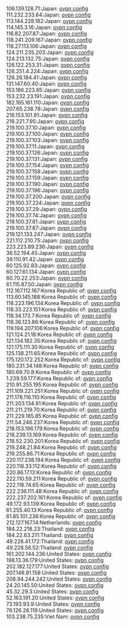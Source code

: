 106.139.128.71:Japan: [ovpn config](vpn/106_139_128_71.ovpn)  
111.232.233.64:Japan: [ovpn config](vpn/111_232_233_64.ovpn)  
113.144.228.182:Japan: [ovpn config](vpn/113_144_228_182.ovpn)  
114.145.3.16:Japan: [ovpn config](vpn/114_145_3_16.ovpn)  
116.82.207.87:Japan: [ovpn config](vpn/116_82_207_87.ovpn)  
118.241.209.167:Japan: [ovpn config](vpn/118_241_209_167.ovpn)  
118.27.113.106:Japan: [ovpn config](vpn/118_27_113_106.ovpn)  
124.211.235.203:Japan: [ovpn config](vpn/124_211_235_203.ovpn)  
124.213.132.75:Japan: [ovpn config](vpn/124_213_132_75.ovpn)  
126.122.253.31:Japan: [ovpn config](vpn/126_122_253_31.ovpn)  
126.251.4.224:Japan: [ovpn config](vpn/126_251_4_224.ovpn)  
126.26.184.41:Japan: [ovpn config](vpn/126_26_184_41.ovpn)  
131.147.60.40:Japan: [ovpn config](vpn/131_147_60_40.ovpn)  
153.186.223.85:Japan: [ovpn config](vpn/153_186_223_85.ovpn)  
153.232.23.191:Japan: [ovpn config](vpn/153_232_23_191.ovpn)  
182.165.161.110:Japan: [ovpn config](vpn/182_165_161_110.ovpn)  
207.65.238.78:Japan: [ovpn config](vpn/207_65_238_78.ovpn)  
216.153.101.91:Japan: [ovpn config](vpn/216_153_101_91.ovpn)  
218.221.7.95:Japan: [ovpn config](vpn/218_221_7_95.ovpn)  
219.100.37.10:Japan: [ovpn config](vpn/219_100_37_10.ovpn)  
219.100.37.100:Japan: [ovpn config](vpn/219_100_37_100.ovpn)  
219.100.37.103:Japan: [ovpn config](vpn/219_100_37_103.ovpn)  
219.100.37.11:Japan: [ovpn config](vpn/219_100_37_11.ovpn)  
219.100.37.126:Japan: [ovpn config](vpn/219_100_37_126.ovpn)  
219.100.37.131:Japan: [ovpn config](vpn/219_100_37_131.ovpn)  
219.100.37.154:Japan: [ovpn config](vpn/219_100_37_154.ovpn)  
219.100.37.158:Japan: [ovpn config](vpn/219_100_37_158.ovpn)  
219.100.37.159:Japan: [ovpn config](vpn/219_100_37_159.ovpn)  
219.100.37.190:Japan: [ovpn config](vpn/219_100_37_190.ovpn)  
219.100.37.196:Japan: [ovpn config](vpn/219_100_37_196.ovpn)  
219.100.37.200:Japan: [ovpn config](vpn/219_100_37_200.ovpn)  
219.100.37.224:Japan: [ovpn config](vpn/219_100_37_224.ovpn)  
219.100.37.29:Japan: [ovpn config](vpn/219_100_37_29.ovpn)  
219.100.37.74:Japan: [ovpn config](vpn/219_100_37_74.ovpn)  
219.100.37.81:Japan: [ovpn config](vpn/219_100_37_81.ovpn)  
219.100.37.87:Japan: [ovpn config](vpn/219_100_37_87.ovpn)  
219.121.133.247:Japan: [ovpn config](vpn/219_121_133_247.ovpn)  
221.112.210.75:Japan: [ovpn config](vpn/221_112_210_75.ovpn)  
223.223.89.236:Japan: [ovpn config](vpn/223_223_89_236.ovpn)  
36.52.194.45:Japan: [ovpn config](vpn/36_52_194_45.ovpn)  
39.110.91.42:Japan: [ovpn config](vpn/39_110_91_42.ovpn)  
60.125.92.83:Japan: [ovpn config](vpn/60_125_92_83.ovpn)  
60.127.61.134:Japan: [ovpn config](vpn/60_127_61_134.ovpn)  
60.70.22.253:Japan: [ovpn config](vpn/60_70_22_253.ovpn)  
61.115.87.50:Japan: [ovpn config](vpn/61_115_87_50.ovpn)  
112.167.112.167:Korea Republic of: [ovpn config](vpn/112_167_112_167.ovpn)  
113.60.145.188:Korea Republic of: [ovpn config](vpn/113_60_145_188.ovpn)  
118.223.196.134:Korea Republic of: [ovpn config](vpn/118_223_196_134.ovpn)  
118.33.223.151:Korea Republic of: [ovpn config](vpn/118_33_223_151.ovpn)  
118.34.173.7:Korea Republic of: [ovpn config](vpn/118_34_173_7.ovpn)  
118.36.123.86:Korea Republic of: [ovpn config](vpn/118_36_123_86.ovpn)  
119.194.207.106:Korea Republic of: [ovpn config](vpn/119_194_207_106.ovpn)  
121.124.21.18:Korea Republic of: [ovpn config](vpn/121_124_21_18.ovpn)  
121.134.182.35:Korea Republic of: [ovpn config](vpn/121_134_182_35.ovpn)  
121.175.111.30:Korea Republic of: [ovpn config](vpn/121_175_111_30.ovpn)  
125.138.211.65:Korea Republic of: [ovpn config](vpn/125_138_211_65.ovpn)  
175.120.172.252:Korea Republic of: [ovpn config](vpn/175_120_172_252.ovpn)  
180.231.34.148:Korea Republic of: [ovpn config](vpn/180_231_34_148.ovpn)  
180.69.70.8:Korea Republic of: [ovpn config](vpn/180_69_70_8.ovpn)  
1.239.59.177:Korea Republic of: [ovpn config](vpn/1_239_59_177.ovpn)  
210.91.255.195:Korea Republic of: [ovpn config](vpn/210_91_255_195.ovpn)  
211.109.221.251:Korea Republic of: [ovpn config](vpn/211_109_221_251.ovpn)  
211.178.116.110:Korea Republic of: [ovpn config](vpn/211_178_116_110.ovpn)  
211.203.134.91:Korea Republic of: [ovpn config](vpn/211_203_134_91.ovpn)  
211.211.219.70:Korea Republic of: [ovpn config](vpn/211_211_219_70.ovpn)  
211.229.165.85:Korea Republic of: [ovpn config](vpn/211_229_165_85.ovpn)  
211.54.246.237:Korea Republic of: [ovpn config](vpn/211_54_246_237.ovpn)  
218.153.196.179:Korea Republic of: [ovpn config](vpn/218_153_196_179.ovpn)  
218.239.13.169:Korea Republic of: [ovpn config](vpn/218_239_13_169.ovpn)  
218.52.230.201:Korea Republic of: [ovpn config](vpn/218_52_230_201.ovpn)  
219.248.21.84:Korea Republic of: [ovpn config](vpn/219_248_21_84.ovpn)  
219.255.86.71:Korea Republic of: [ovpn config](vpn/219_255_86_71.ovpn)  
220.117.238.194:Korea Republic of: [ovpn config](vpn/220_117_238_194.ovpn)  
220.118.33.112:Korea Republic of: [ovpn config](vpn/220_118_33_112.ovpn)  
220.86.17.13:Korea Republic of: [ovpn config](vpn/220_86_17_13.ovpn)  
222.110.59.211:Korea Republic of: [ovpn config](vpn/222_110_59_211.ovpn)  
222.118.74.65:Korea Republic of: [ovpn config](vpn/222_118_74_65.ovpn)  
222.236.111.48:Korea Republic of: [ovpn config](vpn/222_236_111_48.ovpn)  
222.237.202.161:Korea Republic of: [ovpn config](vpn/222_237_202_161.ovpn)  
49.172.93.139:Korea Republic of: [ovpn config](vpn/49_172_93_139.ovpn)  
61.255.40.13:Korea Republic of: [ovpn config](vpn/61_255_40_13.ovpn)  
61.85.101.236:Korea Republic of: [ovpn config](vpn/61_85_101_236.ovpn)  
212.127.167.14:Netherlands: [ovpn config](vpn/212_127_167_14.ovpn)  
184.22.218.23:Thailand: [ovpn config](vpn/184_22_218_23.ovpn)  
184.22.63.211:Thailand: [ovpn config](vpn/184_22_63_211.ovpn)  
49.228.41.172:Thailand: [ovpn config](vpn/49_228_41_172.ovpn)  
49.228.56.52:Thailand: [ovpn config](vpn/49_228_56_52.ovpn)  
161.202.144.236:United States: [ovpn config](vpn/161_202_144_236.ovpn)  
198.13.36.179:United States: [ovpn config](vpn/198_13_36_179.ovpn)  
202.182.127.177:United States: [ovpn config](vpn/202_182_127_177.ovpn)  
207.148.91.158:United States: [ovpn config](vpn/207_148_91_158.ovpn)  
208.94.244.242:United States: [ovpn config](vpn/208_94_244_242.ovpn)  
24.20.145.50:United States: [ovpn config](vpn/24_20_145_50.ovpn)  
45.32.29.3:United States: [ovpn config](vpn/45_32_29_3.ovpn)  
52.163.191.20:United States: [ovpn config](vpn/52_163_191_20.ovpn)  
73.193.93.9:United States: [ovpn config](vpn/73_193_93_9.ovpn)  
76.126.28.119:United States: [ovpn config](vpn/76_126_28_119.ovpn)  
103.238.75.235:Viet Nam: [ovpn config](vpn/103_238_75_235.ovpn)  
